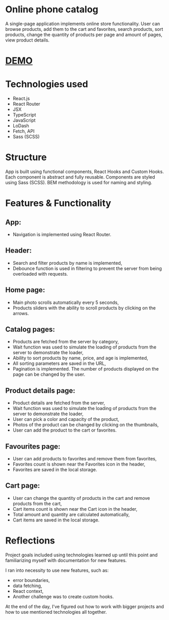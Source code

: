 # Online phone catalog

  A single-page application implements online store functionality. User can browse products, add them to the cart and favorites, search products, sort products, change the quantity of products per page and amount of pages, view product details.

# [DEMO](https://sergey-mironenko.github.io/Phone-catalog/)

# Technologies used

  - React.js
  - React Router
  - JSX
  - TypeScript
  - JavaScript
  - LoDash
  - Fetch, API
  - Sass (SCSS)

# Structure

  App is built using functional components, React Hooks and Custom Hooks. Each component is abstract and fully reusable. Components are styled using Sass (SCSS). BEM methodology is used for naming and styling.

# Features & Functionality

  ## App:
  - Navigation is implemented using React Router.

  ## Header:
  - Search and filter products by name is implemented,
  - Debounce function is used in filtering to prevent the server from being overloaded with requests.

  ## Home page:
  - Main photo scrolls automatically every 5 seconds,
  - Products sliders with the ability to scroll products by clicking on the arrows.

  ## Catalog pages:
  - Products are fetched from the server by category,
  - Wait function was used to simulate the loading of products from the server to demonstrate the loader,
  - Ability to sort products by name, price, and age is implemented,
  - All sorting parameters are saved in the URL,
  - Pagination is implemented. The number of products displayed on the page can be changed by the user.

  ## Product details page:
  - Product details are fetched from the server,
  - Wait function was used to simulate the loading of products from the server to demonstrate the loader,
  - User can pick a color and capacity of the product,
  - Photos of the product can be changed by clicking on the thumbnails,
  - User can add the product to the cart or favorites.

  ## Favourites page:
  - User can add products to favorites and remove them from favorites,
  - Favorites count is shown near the Favorites icon in the header,
  - Favorites are saved in the local storage.

  ## Cart page:
  - User can change the quantity of products in the cart and remove products from the cart,
  - Cart items count is shown near the Cart icon in the header,
  - Total amount and quantity are calculated automatically,
  - Cart items are saved in the local storage.

# Reflections
 Project goals included using technologies learned up until this point and familiarizing myself with documentation for new features.

 I ran into necessity to use new features, such as:
   - error boundaries,
   - data fetching,
   - React context,
   - Another challenge was to create custom hooks.

 At the end of the day, I've figured out how to work with bigger projects and how to use mentioned technologies all together.
